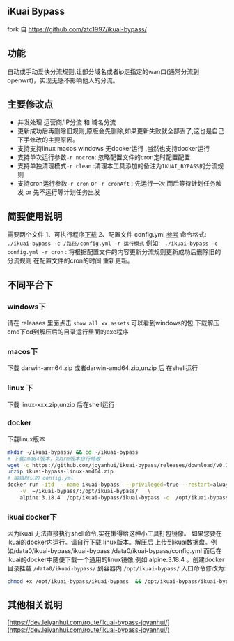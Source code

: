 ## iKuai Bypass

fork 自 https://github.com/ztc1997/ikuai-bypass/
## 功能
自动或手动爱快分流规则,让部分域名或者ip走指定的wan口(通常分流到openwrt)，实现无感不影响他人的分流。
## 主要修改点
- 并发处理 运营商/IP分流 和 域名分流  
- 更新成功后再删除旧规则,原版会先删除,如果更新失败就全部丢了,这也是自己下手修改的主要原因。  
- 支持支持linux macos windows 无docker运行 ,当然也支持docker运行
- 支持单次运行参数`-r nocron`: 忽略配置文件的cron定时配置配置
- 支持单独清理模式`-r clean` :清理本工具添加的备注为`IKUAI_BYPASS`的分流规则
- 支持cron运行参数`-r cron` or `-r cronAft` : 先运行一次 而后等待计划任务触发 or 先不运行等计划任务出发
## 简要使用说明
需要两个文件 1、可执行程序[下载](https://github.com/joyanhui/ikuai-bypass/releases)  2、配置文件 config.yml [参考](https://github.com/joyanhui/ikuai-bypass/blob/main/config_example.yml)
命令格式: ` ./ikuai-bypass -c /路径/config.yml -r 运行模式`
例如: ` ./ikuai-bypass -c config.yml -r cron` : 将根据配置文件的内容更新分流规则更新成功后删除旧的分流规则 在配置文件的cron的时间 重新更新。

## 不同平台下
###  windows下
请在 releases 里面点击 `show all xx assets` 可以看到windows的包 下载解压 cmd下cd到解压后的目录运行里面的exe程序
### macos下
下载 darwin-arm64.zip 或者darwin-amd64.zip,unzip 后 在shell运行
### linux 下
下载 linux-xxx.zip,unzip 后在shell运行
### docker
下载linux版本
```sh
mkdir ~/ikuai-bypass/ && cd ~/ikuai-bypass
# 下载amd64版本，如arm版本自行修改
wget -c https://github.com/joyanhui/ikuai-bypass/releases/download/v0.1.15/ikuai-bypass-linux-amd64.zip
unzip ikuai-bypass-linux-amd64.zip
# 编辑默认的 config.yml 
docker run -itd  --name ikuai-bypass  --privileged=true --restart=always   \
    -v  ~/ikuai-bypass/:/opt/ikuai-bypass/   \
    alpine:3.18.4  /opt/ikuai-bypass/ikuai-bypass -c  /opt/ikuai-bypass/config.yml -r cron
```
### ikuai docker下
因为ikuai 无法直接执行shell命令,实在懒得给这种小工具打包镜像。
如果您要在ikuai的docker内运行。请自行下载 linux版本。解压后 上传到ikuai数据盘。例如/data0/ikuai-bypass/ikuai-bypass  /data0/ikuai-bypass/config.yml
而后在ikuai的docker中随便下载一个通用的linux镜像,例如 alpine:3.18.4 。创建docker 目录挂载 `/data0/ikuai-bypass/` 到容器内 `/opt/ikuai-bypass/`
入口命令修改为:
```sh
chmod +x /opt/ikuai-bypass/ikuai-bypass  && /opt/ikuai-bypass/ikuai-bypass -r cron -c  /opt/ikuai-bypass/config.yml

```
## 其他相关说明
[https://dev.leiyanhui.com/route/ikuai-bypass-joyanhui/](https://dev.leiyanhui.com/route/ikuai-bypass-joyanhui/)


